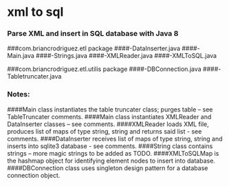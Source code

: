 # xml to sql
### Parse XML and insert in SQL database with Java 8


###com.briancrodriguez.etl package
####-DataInserter.java
####-Main.java
####-Strings.java
####-XMLReader.java
####-XMLToSQL.java

###com.briancrodriguez.etl.utilis package
####-DBConnection.java
####-Tabletruncater.java

###  Notes:
####Main class instantiates the table truncater class; purges table – see TableTruncater comments.
####Main class instantiates XMLReader and DataInserter classes – see comments.
####XMLReader loads XML file, produces list of maps of type string, string and returns said list - see comments.
####DataInserter receives list of maps of type string, string and inserts into sqlite3 database - see comments.
####String class contains strings – more magic strings to be added as TODO.
####XMLToSQLMap is the hashmap object for identifying element nodes to insert into database.
####DBConnection class uses singleton design pattern for a database connection object.

